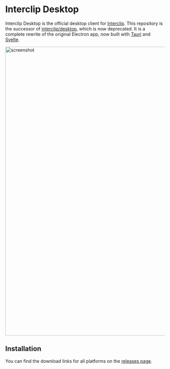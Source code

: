 # Interclip Desktop

Interclip Desktop is the official desktop client for [Interclip](https://interclip.app). This repository is the successor of [interclip/desktop](https://github.com/interclip/desktop), which is now deprecated. It is a complete rewrite of the original Electron app, now built with [Tauri](https://tauri.app) and [Svelte](https://svelte.dev).

<img width="912" alt="screenshot" src="https://user-images.githubusercontent.com/29888641/226114198-c866dea1-d722-4b1d-acc8-23fe776702a8.png">

## Installation 

You can find the download links for all platforms on the [releases page](https://github.com/interclip/desktop/releases/latest).
